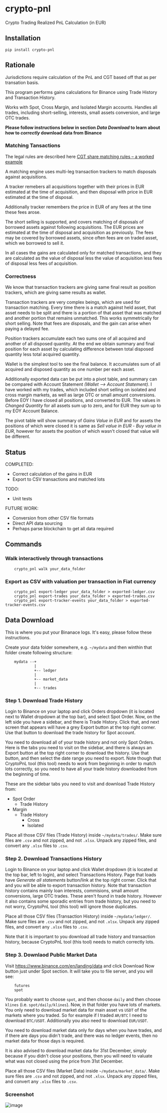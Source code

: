 # crypto-pnl
Crypto Trading Realized PnL Calculation (in EUR)

## Installation
```
pip install crypto-pnl
```

## Rationale
Jurisdictions require calculation of the PnL and CGT based off that as per transation basis.

This program performs gains calculations for Binance using Trade History and Transaction History.

Works with Spot, Cross Margin, and Isolated Margin accounts.
Handles all trades, including short-selling, interests, small assets conversion, and large OTC trades.

**Please follow instructions below in section *Data Download* to learn about how to _correctly_ download data from Binance**

### Matching Tansactions
The legal rules are described here [CGT share matching rules – a worked example](https://www.whitefieldtax.co.uk/cgt-share-matching-rules-worked-example/)

A matching engine uses multi-leg transaction trackers to match disposals against acquisitions.

A tracker remebers all acquisitions together with their prices in EUR estimated at the time of acquisition,
and then disposal with price in EUR estimated at the time of disposal.

Additionally tracker remembers the price in EUR of any fees at the time these fees arose. 

The short selling is supported, and covers matching of disposals of borrowed assets against following acquisitions. The EUR prices are estimated at the time of disposal and acquisition as previously. The fees may be covered by borrowed assets, since often fees are on traded asset, which we borrowed to sell it.

In all cases the gains are calculated only for matched transactions, and
they are calculated as the value of disposal less the value of acquisition less fees of disposal less fees of acquisition.

### Correctness
We know that transaction trackers are giving same final result as position trackers, which are giving same results as wallet.

Transaction trackers are very complex beings, which are used for transaction matching. Every time there is a match against held asset, that asset needs to be split and there is a portion of that asset that was matched and another portion that remains unmatched. This works symmetrically for short selling.
Note that fees are disposals, and the gain can arise when paying a delayed fee.

Position trackers accumulate each two sums one of all acquired and another of all disposed quantity. 
At the end we obtain summary and final position for each asset by calculating difference between total disposed quantity less total acquired quantity.

Wallet is the simplest tool to see the final balance. It accumulates sum of all acquired and disposed quantity as one number per each asset.

Additionally exported data can be put into a pivot table, and summary can be compared with Account Statement *(Wallet --> Account Statement)*.
I have worked with my trades, which included short selling on isolated and cross margin markets, as well as large OTC or small amount conversions.
Before EOY I have closed all positions, and converted to EUR. The values in *Changed Quantity* for all assets sum up to zero, and for EUR they sum up to my EOY Account Balance.

The pivot table will show summary of *Gains Value in EUR* and for assets the positions of which were closed it is same as *Sell value in EUR* - *Buy value in EUR*, however for assets the position of which wasn't closed that value will be different.



## Status

COMPLETED:
 - Correct calculation of the gains in EUR
 - Export to CSV transactions and matched lots

TODO:
 - Unit tests

FUTURE WORK:
 - Conversion from other CSV file formats
 - Direct API data sourcing
 - Perhaps parse blockchain to get all data required

## Commands

### Walk interactively through transactions
```
    crypto_pnl walk your_data_folder
```

### Export as CSV with valuation per transaction in Fiat currency
```
    crypto_pnl export-ledger your_data_folder > exported-ledger.csv
    crypto_pnl export-trades your_data_folder > exported-trades.csv
    crypto_pnl export-tracker-events your_data_folder > exported-tracker-events.csv
``` 

## Data Download
This is where you put your Binanace logs. It's easy, please follow these instructions.

Create your data folder somewhere, e.g. `~/mydata` and then winthin that folder create following structure:
```
    mydata --+
             |
             +-- ledger
             |
             +-- market_data
             |
             +-- trades
```

### Step 1. Download Trade History
Login to Binance on your laptop and click Orders dropdown (it is located next to Wallet dropdown at the top bar), and select Spot Order.
Now, on the left side you have a sidebar, and there is Trade History. Click that, and next screen that appears will have a grey Export button at the top right corner.
Use that button to download the trade history for Spot account.


You need to download all of your trade history and not only Spot Orders. Here is
the tabs you need to visit on the sidebar, and there is always an Export button
at the top right corner to download the history. Use that button, and then
select the date range you need to export. Note though that CryptoPnL tool (this
tool) needs to work from beginning in order to match lots correctly, so you need
to have all your trade history downloaded from the beginning of time.

These are the sidebar tabs you need to visit and download Trade History from:

 - Spot Order
    - Trade History
 - Margin
    - Trade History
        - Cross
        - Isolated

Place all those CSV files (Trade History) inside `~/mydata/trades/`.
Make sure files are `.csv` and not zipped, and not `.xlsx`. Unpack any zipped files, and convert any `.xlsx` files to `.csv`.

### Step 2. Download Transactions History
Login to Binance on your laptop and click Wallet dropdown (it is located at the top bar, left to login), and select Transactions History.
Page that loads have *Generate all statements* button/link at the top right corner. Click that and you will be able to export transaction history.
Note that transaction history contains mainly loan interests, commisions, small amount conversions, large OTC trades. These aren't found in trade history.
However it also contains some sporadic entries from trade history, but you need to not worry, CryptoPnL tool (this tool) will ignore those duplicates.

Place all those CSV files (Transaction History) inside `~/mydata/ledger/`.
Make sure files are `.csv` and not zipped, and not `.xlsx`. Unpack any zipped files, and convert any `.xlsx` files to `.csv`.

Note that it is important to you download all trade history and transaction history, because CryptoPnL tool (this tool) needs to match correctly lots.

### Step 3. Downlaod Public Market Data
Visit https://www.binance.com/en/landing/data and click Download Now button just under Spot section. It will take you to file server, and you will see:
```
    futures
    spot
```

You probably want to choose `spot`, and then choose `daily` and then choose `klines` (i.e. `spot/daily/klines`).
Now, in that folder you have lots of markets. You only need to download market data for main asset vs `USDT` of the markets where you traded.
So for example if I traded `AR/BTC` I need to download `BTC/USDT`.
Additionally you also need to download `EUR/USDT`.

You need to download market data only for days when you have trades, and if there are days you didn't trade, and there was no ledger events, then no market data for those days is required.

It is also advised to download market data for 31st December, simply because if you didn't close your positions, then you will need to valuate what was not closed using the price from 31st December.

Place all those CSV files (Market Data) inside `~/mydata/market_data/`.
Make sure files are `.csv` and not zipped, and not `.xlsx`. Unpack any zipped files, and convert any `.xlsx` files to `.csv`.

### Screenshot

![image](https://user-images.githubusercontent.com/80485211/159135476-0612a077-1773-4f5e-a20a-7434b1f00b53.png)
